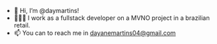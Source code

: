 - 👋 Hi, I’m @daymartins!
- 👩🏻‍💻 I work as a fullstack developer on a MVNO project in a brazilian retail.
- 📫 You can to reach me in dayanemartins04@gmail.com

<!---
daymartins/daymartins is a ✨ special ✨ repository because its `README.md` (this file) appears on your GitHub profile.
You can click the Preview link to take a look at your changes.
--->
